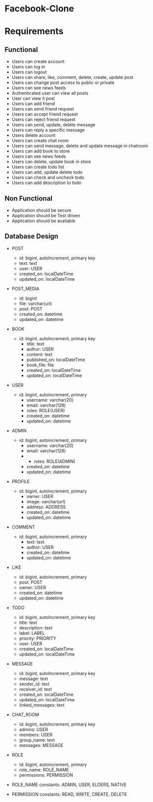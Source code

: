 
# Facebook-Clone

# Requirements

## Functional 
- Users can create account
- Users can log in 
- Users can logout
- Users can share, like, comment, delete, create, update post
- Users can change post access to public or private
- Users can see news feeds
- Authenticated user can view all posts
- User can view it post
- Users can add friend
- Users can send friend request
- Users can accept friend request
- Users can reject friend request
- Users can send, update, delete message 
- Users can reply a specific message
- Users delete account
- Users can create chat room 
- Users can send message, delete and update message in chatroom
- Users can add book to store
- Users can see news feeds
- Users can delete, update book in store
- Users can create todo list
- Users can add, update delete todo
- Users can check and uncheck todo
- Users can add description to todo

## Non Functional 
- Application should be secure
- Application should be Test driven
- Application should be available

## Database Design
- POST
    - id: bigint, autoIncrement, primary key
    - text: text
    - user: USER
    - created_on: localDateTime
    - updated_on: localDateTime
  

- POST_MEDIA
    - id: bigint
    - file: varchar(url)
    - post: POST
    - created_on: datetime
    - updated_on: datetime
  

- BOOK
  - id: bigint, autoIncrement, primary key
    - title: text 
    - author: USER
    - content: text
    - published_on: localDateTime
    - book_file: file
    - created_on: localDateTime
    - updated_on: localDateTime
  

- USER
  - id: bigint, autoincrement, primary
    - username: varchar(20)
    - email: varchar(128)
    - roles: ROLE(USER)
    - created_on: datetime
    - updated_on: datetime
    

- ADMIN
    - id: bigint, autoincrement, primary
        - username: varchar(20)
        - email: varchar(128)
        - - roles: ROLE(ADMIN)
        - created_on: datetime
        - updated_on: datetime
        
- PROFILE
  - id: bigint, autoincrement, primary
    - owner: USER
    - image: varchar(url)
    - address: ADDRESS
    - created_on: datetime
    - updated_on: datetime
    

- COMMENT
  - id: bigint, autoincrement, primary
    - text: text
    - author: USER
    - created_on: datetime
    - updated_on: datetime
    
  
- LIKE
    - id: bigint, autoincrement, primary
    - post: POST
    - owner: USER
    - created_on: datetime
    - updated_on: datetime
    

- TODO
  - id: bigint, autoIncrement, primary key
  - title: text
  - description: text
  - label: LABEL
  - priority: PRIORITY
  - user: USER
  - created_on: localDateTime
  - updated_on: localDateTime


- MESSAGE
  - id: bigint, autoIncrement, primary key
  - message: text
  - sender_id: text
  - receiver_id: text
  - created_on: localDateTime
  - updated_on: localDateTime
  - linked_messages: text

- CHAT_ROOM
  - id: bigint, autoIncrement, primary key
  - admins: USER
  - members: USER
  - group_name: text
  - messages: MESSAGE


- ROLE
    - id: bigint, autoincrement, primary
    - role_name: ROLE_NAME
    - permissions: PERMISSION

- ROLE_NAME
    constants: ADMIN, USER, ELDERS, NATIVE

- PERMISSION
    constants: READ, WRITE, CREATE, DELETE

